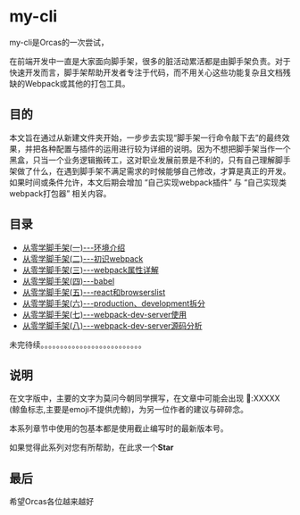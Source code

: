 # my-cli
my-cli是Orcas的一次尝试，

在前端开发中一直是大家面向脚手架，很多的脏活动累活都是由脚手架负责。对于快速开发而言，脚手架帮助开发者专注于代码，而不用关心这些功能复杂且文档残缺的Webpack或其他的打包工具。

## 目的
  本文旨在通过从新建文件夹开始，一步步去实现“脚手架一行命令敲下去”的最终效果，并把各种配置与插件的运用进行较为详细的说明。因为不想把脚手架当作一个黑盒，只当一个业务逻辑搬砖工，这对职业发展前景是不利的，只有自己理解脚手架做了什么，在遇到脚手架不满足需求的时候能够自己修改，才算是真正的开发。如果时间或条件允许，本文后期会增加 “自己实现webpack插件” 与 “自己实现类webpack打包器” 相关内容。

## 目录

* [从零学脚手架(一)---环境介绍](https://github.com/OrcasTeam/my-cli/blob/master/blogs/%E4%BB%8E%E9%9B%B6%E5%AD%A6%E8%84%9A%E6%89%8B%E6%9E%B6(%E4%B8%80)---%E7%8E%AF%E5%A2%83%E4%BB%8B%E7%BB%8D.md)
* [从零学脚手架(二)---初识webpack](https://github.com/OrcasTeam/my-cli/blob/master/blogs/%E4%BB%8E%E9%9B%B6%E5%AD%A6%E8%84%9A%E6%89%8B%E6%9E%B6(%E4%BA%8C)---%E5%88%9D%E8%AF%86webpack.md)
* [从零学脚手架(三)---webpack属性详解](https://github.com/OrcasTeam/my-cli/blob/master/blogs/%E4%BB%8E%E9%9B%B6%E5%AD%A6%E8%84%9A%E6%89%8B%E6%9E%B6(%E4%B8%89)---webpack%E5%B1%9E%E6%80%A7%E8%AF%A6%E8%A7%A3.md)
* [从零学脚手架(四)---babel](https://github.com/OrcasTeam/my-cli/blob/master/blogs/%E4%BB%8E%E9%9B%B6%E5%AD%A6%E8%84%9A%E6%89%8B%E6%9E%B6(%E5%9B%9B)---babel.md)
* [从零学脚手架(五)---react和browserslist](https://github.com/OrcasTeam/my-cli/blob/master/blogs/%E4%BB%8E%E9%9B%B6%E5%AD%A6%E8%84%9A%E6%89%8B%E6%9E%B6(%E4%BA%94)---react%E3%80%81browserslist.md)
* [从零学脚手架(六)---production、development拆分](https://github.com/OrcasTeam/my-cli/blob/master/blogs/%E4%BB%8E%E9%9B%B6%E5%AD%A6%E8%84%9A%E6%89%8B%E6%9E%B6(%E5%85%AD)---production%E5%92%8Cdevelopment%E6%8B%86%E5%88%86.md)
* [从零学脚手架(七)---webpack-dev-server使用](https://github.com/OrcasTeam/my-cli/blob/master/blogs/%E4%BB%8E%E9%9B%B6%E5%AD%A6%E8%84%9A%E6%89%8B%E6%9E%B6(%E4%B8%83)---webpack-dev-server%E4%BD%BF%E7%94%A8.md)
* [从零学脚手架(八)---webpack-dev-server源码分析](https://github.com/OrcasTeam/my-cli/blob/master/blogs/%E4%BB%8E%E9%9B%B6%E5%AD%A6%E8%84%9A%E6%89%8B%E6%9E%B6(%E5%85%AB)---webpack-dev-server%E6%BA%90%E7%A0%81%E5%88%86%E6%9E%90.md)

未完待续。。。。。。。。。。。。。。。。。。。。。。。。。。

## 说明
在文字版中，主要的文字为莫问今朝同学撰写，在文章中可能会出现 🐋:XXXXX (鲸鱼标志,主要是emoji不提供虎鲸)，为另一位作者的建议与碎碎念。



本系列章节中使用的包基本都是使用截止编写时的最新版本号。

如果觉得此系列对您有所帮助，在此求一个**Star**

## 最后
希望Orcas各位越来越好
